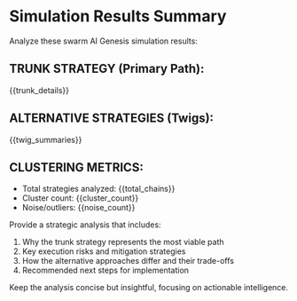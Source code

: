 # Simulation Results Summary

Analyze these swarm AI Genesis simulation results:

## TRUNK STRATEGY (Primary Path):
{{trunk_details}}

## ALTERNATIVE STRATEGIES (Twigs):
{{twig_summaries}}

## CLUSTERING METRICS:
- Total strategies analyzed: {{total_chains}}
- Cluster count: {{cluster_count}}
- Noise/outliers: {{noise_count}}

Provide a strategic analysis that includes:
1. Why the trunk strategy represents the most viable path
2. Key execution risks and mitigation strategies
3. How the alternative approaches differ and their trade-offs
4. Recommended next steps for implementation

Keep the analysis concise but insightful, focusing on actionable intelligence.
